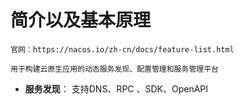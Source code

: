 # 简介以及基本原理


    官网：https://nacos.io/zh-cn/docs/feature-list.html
    
    用于构建云原生应用的动态服务发现、配置管理和服务管理平台

 * **服务发现**：  支持DNS、RPC 、SDK、OpenAPI